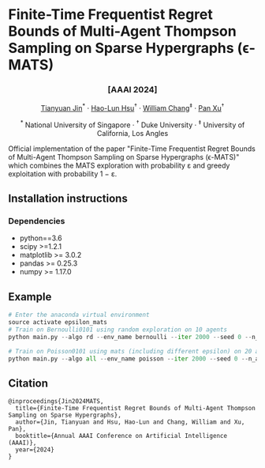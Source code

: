 # Finite-Time Frequentist Regret Bounds of Multi-Agent Thompson Sampling on Sparse Hypergraphs (ϵ-MATS)

### <p align="center">[AAAI 2024]</p>

<p align="center">
  <a href="https://tianyuanjin.github.io/">Tianyuan Jin</a><sup>*</sup> ·
  <a href="https://hlhsu.github.io/">Hao-Lun Hsu</a><sup>†</sup> ·
  <a href="https://williamc.me/">William Chang</a><sup>‡</sup> ·
  <a href="https://panxulab.github.io/">Pan Xu</a><sup>†</sup>
</p>
<p align="center">
<sup>*</sup> National University of Singapore ·
<sup>†</sup> Duke University ·
<sup>‡</sup> University of California, Los Angles
</p>



Official implementation of the paper "Finite-Time Frequentist Regret Bounds of Multi-Agent Thompson Sampling on Sparse Hypergraphs (ϵ-MATS)" which combines the MATS exploration with probability ε and greedy exploitation with probability 1 − ε.


## Installation instructions


### Dependencies
- python==3.6
- scipy >=1.2.1
- matplotlib >= 3.0.2
- pandas >= 0.25.3
- numpy >= 1.17.0



## Example

```python
# Enter the anaconda virtual environment
source activate epsilon_mats
# Train on Bernoulli0101 using random exploration on 10 agents
python main.py --algo rd --env_name bernoulli --iter 2000 --seed 0 --n_agents 10

# Train on Poisson0101 using mats (including different epsilon) on 20 agents
python main.py --algo all --env_name poisson --iter 2000 --seed 0 --n_agents 20
```
## Citation
```
@inproceedings{Jin2024MATS,
  title={Finite-Time Frequentist Regret Bounds of Multi-Agent Thompson Sampling on Sparse Hypergraphs},
  author={Jin, Tianyuan and Hsu, Hao-Lun and Chang, William and Xu, Pan},
  booktitle={Annual AAAI Conference on Artificial Intelligence (AAAI)},
  year={2024}
}
```




